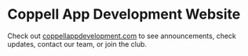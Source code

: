 # Coppell App Development Website

Check out [coppellappdevelopment.com](http://coppellappdevelopment.com) to see announcements, check updates, contact our team, or join the club. 
